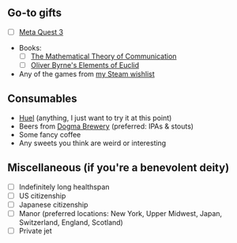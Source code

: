 ## Go-to gifts
- [ ] [Meta Quest 3](https://www.meta.com/quest/quest-3/)
- Books:
  - [ ] [The Mathematical Theory of Communication](https://www.amazon.com/Mathematical-Theory-Communication-Claude-Shannon/dp/0252725484)
  - [ ] [Oliver Byrne's Elements of Euclid](https://www.amazon.com/dp/B09ZYVSSTP)
- Any of the games from [my Steam wishlist](https://store.steampowered.com/wishlist/profiles/76561198081790656)

## Consumables
- [Huel](https://huel.com/) (anything, I just want to try it at this point)
- Beers from [Dogma Brewery](https://dogmabrewery.com/) (preferred: IPAs & stouts)
- Some fancy coffee
- Any sweets you think are weird or interesting

## Miscellaneous (if you're a benevolent deity)
- [ ] Indefinitely long healthspan
- [ ] US citizenship
- [ ] Japanese citizenship
- [ ] Manor (preferred locations: New York, Upper Midwest, Japan, Switzerland, England, Scotland)
- [ ] Private jet

